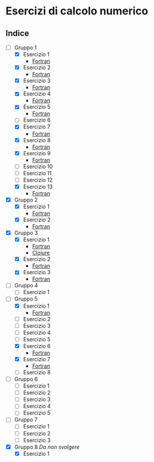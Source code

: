 # Esercizi di calcolo numerico

## Indice

* [ ] Gruppo 1
  * [x] Esercizio 1
    * [Fortran](Fortran/G1.01)
  * [x] Esercizio 2
    * [Fortran](Fortran/G1.02)
  * [x] Esercizio 3
    * [Fortran](Fortran/G1.03)
  * [x] Esercizio 4
    * [Fortran](Fortran/G1.04)
  * [x] Esercizio 5
    * [Fortran](Fortran/G1.05)
  * [ ] Esercizio 6
  * [x] Esercizio 7
    * [Fortran](Fortran/G1.07)
  * [x] Esercizio 8
    * [Fortran](Fortran/G1.08)
  * [x] Esercizio 9
    * [Fortran](Fortran/G1.09)
  * [ ] Esercizio 10
  * [ ] Esercizio 11
  * [ ] Esercizio 12
  * [x] Esercizio 13
    * [Fortran](Fortran/G1.13)

* [x] Gruppo 2
  * [x] Esercizio 1
    * [Fortran](Fortran/G2.01)
  * [x] Esercizio 2
    * [Fortran](Fortran/G2.02)

* [x] Gruppo 3
  * [x] Esercizio 1
    * [Fortran](Fortran/G3.01)
    * [Clojure](Clojure)
  * [x] Esercizio 2
    * [Fortran](Fortran/G3.02)
  * [x] Esercizio 3
    * [Fortran](Fortran/G3.03)

* [ ] Gruppo 4
  * [ ] Esercizio 1

* [ ] Gruppo 5
  * [x] Esercizio 1
    * [Fortran](Fortran/G5.01)
  * [ ] Esercizio 2
  * [ ] Esercizio 3
  * [ ] Esercizio 4
  * [ ] Esercizio 5
  * [x] Esercizio 6
    * [Fortran](Fortran/G5.06)
  * [x] Esercizio 7
    * [Fortran](Fortran/G5.07)
  * [ ] Esercizio 8

* [ ] Gruppo 6
  * [ ] Esercizio 1
  * [ ] Esercizio 2
  * [ ] Esercizio 3
  * [ ] Esercizio 4
  * [ ] Esercizio 5

* [ ] Gruppo 7
  * [ ] Esercizio 1
  * [ ] Esercizio 2
  * [ ] Esercizio 3

* [x] Gruppo 8 *Da non svolgere*
  * [x] Esercizio 1
